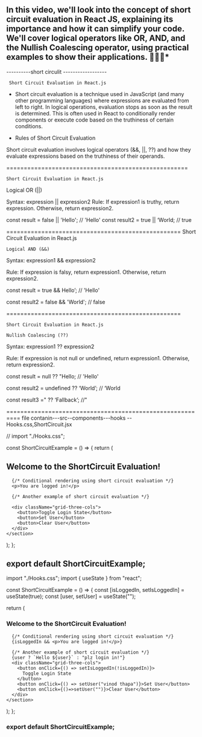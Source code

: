 ****In this video, we'll look into the concept of short circuit evaluation in React JS, explaining its importance and how it can simplify your code. We'll cover logical operators like OR, AND, and the Nullish Coalescing operator, using practical examples to show their applications. 💸🧑‍💻*****
---------------------------------------------------
----------short circulit ------------------

     Short Circuit Evaluation in React.js

* Short circuit evaluation is a technique used in JavaScript (and many other programming
languages) where expressions are evaluated from left to right. In logical operations,
evaluation stops as soon as the result is determined. This is often used in React to
conditionally render components or execute code based on the truthiness of certain
conditions.

* Rules of Short Circuit Evaluation

Short circuit evaluation involves logical operators (&&, ||, ??) and how they evaluate
expressions based on the truthiness of their operands.

====================================================

    Short Circuit Evaluation in React.js

Logical OR (||) 

Syntax: expression || expression2 
Rule: If expression1 is truthy, return expression. Otherwise, return expression2. 

const result = false || 'Hello'; // 'Hello'
const result2 = true || ‘World; // true 


==================================================
    Short Circuit Evaluation in React.js

    Logical AND (&&)

Syntax: expression1 && expression2

Rule: If expression is falsy, return expression1. Otherwise, return expression2.

const result = true && Hello’; // 'Hello'

const result2 = false && 'World'; // false 

==================================================

    Short Circuit Evaluation in React.js

    Nullish Coalescing (??) 


Syntax: expression1 ?? expression2

Rule: If expression is not null or undefined, return expression1. Otherwise, return expression2. 

const result = null ?? "Hello; // 'Hello'

const result2 = undefined ?? ‘World’; // ‘World

const result3 =" ?? ‘Fallback’; //"


==========================================================
file contanin---src--components---hooks --Hooks.css,ShortCircuit.jsx


// import "./Hooks.css";

const ShortCircuitExample = () => {
  return (
    <section className="container short-container">
      <h1>Welcome to the ShortCircuit Evaluation!</h1>

      {/* Conditional rendering using short circuit evaluation */}
      <p>You are logged in!</p>

      {/* Another example of short circuit evaluation */}

      <div className="grid-three-cols">
        <button>Toggle Login State</button>
        <button>Set User</button>
        <button>Clear User</button>
      </div>
    </section>
  );
};

export default ShortCircuitExample;
====================================================
import "./Hooks.css";
import { useState } from "react";

const ShortCircuitExample = () => {
  const [isLoggedIn, setIsLoggedIn] = useState(true);
  const [user, setUser] = useState("");

  return (
    <section className="container short-container">
      <h1>Welcome to the ShortCircuit Evaluation!</h1>

      {/* Conditional rendering using short circuit evaluation */}
      {isLoggedIn && <p>You are logged in!</p>}

      {/* Another example of short circuit evaluation */}
      {user ? `Hello ${user}` : "plz login in!"}
      <div className="grid-three-cols">
        <button onClick={() => setIsLoggedIn(!isLoggedIn)}>
          Toggle Login State
        </button>
        <button onClick={() => setUser("vinod thapa")}>Set User</button>
        <button onClick={()=>setUser("")}>Clear User</button>
      </div>
    </section>
  );
};

export default ShortCircuitExample;
==========================================